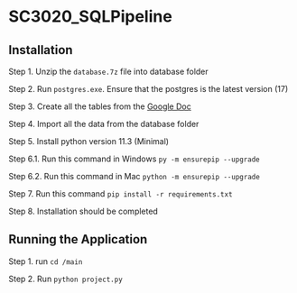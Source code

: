 # SC3020_SQLPipeline

## Installation
Step 1. Unzip the ``database.7z`` file into database folder

Step 2. Run ``postgres.exe``. Ensure that the postgres is the latest version (17)

Step 3. Create all the tables from the [Google Doc](https://docs.google.com/document/d/11HFv7i8E7APXh0bUXdbdy_yZTzO3MopSm8hCW4ahrSQ/edit?tab=t.0)

Step 4. Import all the data from the database folder

Step 5. Install python version 11.3 (Minimal)

Step 6.1. Run this command in Windows ``py -m ensurepip --upgrade``

Step 6.2. Run this command in Mac ``python -m ensurepip --upgrade``

Step 7. Run this command ``pip install -r requirements.txt``

Step 8. Installation should be completed

## Running the Application

Step 1. run ``cd /main``

Step 2. Run ``python project.py``
